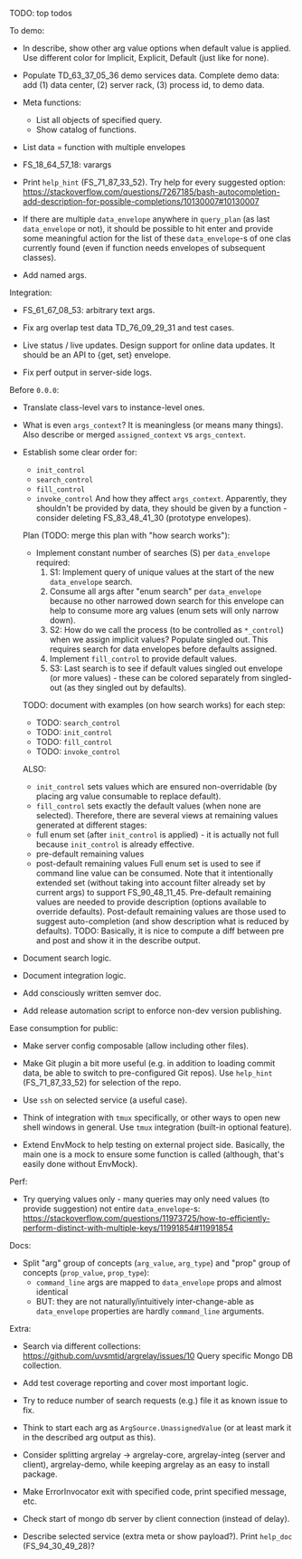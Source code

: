 
TODO: top todos


To demo:

*   In describe, show other arg value options when default value is applied. Use different color for Implicit, Explicit, Default (just like for none).

*   Populate TD_63_37_05_36 demo services data.
    Complete demo data: add (1) data center, (2) server rack, (3) process id, to demo data.

*   Meta functions:
    *   List all objects of specified query.
    *   Show catalog of functions.

*   List data = function with multiple envelopes
*   FS_18_64_57_18: varargs

*   Print `help_hint` (FS_71_87_33_52).
    Try help for every suggested option:
    https://stackoverflow.com/questions/7267185/bash-autocompletion-add-description-for-possible-completions/10130007#10130007

*   If there are multiple `data_envelope` anywhere in `query_plan` (as last `data_envelope` or not), it should be possible to hit enter and provide some meaningful action for the list of these `data_envelope`-s of one clas currently found (even if function needs envelopes of subsequent classes).

*   Add named args.

Integration:

*   FS_61_67_08_53: arbitrary text args.

*   Fix arg overlap test data TD_76_09_29_31 and test cases.

*   Live status / live updates.
    Design support for online data updates.
    It should be an API to {get, set} envelope.

*   Fix perf output in server-side logs.

Before `0.0.0`:

*   Translate class-level vars to instance-level ones.

*   What is even `args_context`? It is meaningless (or means many things).
    Also describe or merged `assigned_context` vs `args_context`.

*   Establish some clear order for:
    *   `init_control`
    *   `search_control`
    *   `fill_control`
    *   `invoke_control`
    And how they affect `args_context`.
    Apparently, they shouldn't be provided by data, they should be given by a function -
    consider deleting FS_83_48_41_30 (prototype envelopes).

    Plan (TODO: merge this plan with "how search works"):
    *   Implement constant number of searches (S) per `data_envelope` required:
        1. S1: Implement query of unique values at the start of the new `data_envelope` search.
        2. Consume all args after "enum search" per `data_envelope` because no other narrowed down search for this envelope can help to consume more arg values (enum sets will only narrow down).
        3. S2: How do we call the process (to be controlled as `*_control`) when we assign implicit values? Populate singled out. This requires search for data envelopes before defaults assigned.
        4. Implement `fill_control` to provide default values.
        5. S3: Last search is to see if default values singled out envelope (or more values) - these can be colored separately from singled-out (as they singled out by defaults).

    TODO: document with examples (on how search works) for each step:
    *   TODO: `search_control`
    *   TODO: `init_control`
    *   TODO: `fill_control`
    *   TODO: `invoke_control`

    ALSO:
    *   `init_control` sets values which are ensured non-overridable (by placing arg value consumable to replace default).
    *   `fill_control` sets exactly the default values (when none are selected).
    Therefore, there are several views at remaining values generated at different stages:
    *    full enum set (after `init_control` is applied) - it is actually not full because `init_control` is already effective.
    *    pre-default remaining values
    *    post-default remaining values
    Full enum set is used to see if command line value can be consumed. Note that it intentionally extended set (without taking into account filter already set by current args) to support FS_90_48_11_45.
    Pre-default remaining values are needed to provide description (options available to override defaults).
    Post-default remaining values are those used to suggest auto-completion (and show description what is reduced by defaults).
    TODO: Basically, it is nice to compute a diff between pre and post and show it in the describe output.

*   Document search logic.

*   Document integration logic.

*   Add consciously written semver doc.

*   Add release automation script to enforce non-dev version publishing.

Ease consumption for public:

*   Make server config composable (allow including other files).

*   Make Git plugin a bit more useful (e.g. in addition to loading commit data, be able to switch to pre-configured Git repos).
    Use `help_hint` (FS_71_87_33_52) for selection of the repo.

*   Use `ssh` on selected service (a useful case).

*   Think of integration with `tmux` specifically, or other ways to open new shell windows in general.
    Use `tmux` integration (built-in optional feature).

*   Extend EnvMock to help testing on external project side.
    Basically, the main one is a mock to ensure some function is called (although, that's easily done without EnvMock).

Perf:

*   Try querying values only - many queries may only need values (to provide suggestion) not entire `data_envelope`-s:
    https://stackoverflow.com/questions/11973725/how-to-efficiently-perform-distinct-with-multiple-keys/11991854#11991854

Docs:

*   Split "arg" group of concepts (`arg_value`, `arg_type`) and "prop" group of concepts (`prop_value`, `prop_type`):
    *   `command_line` args are mapped to `data_envelope` props and almost identical
    *   BUT: they are not naturally/intuitively inter-change-able as `data_envelope` properties are hardly `command_line` arguments.

Extra:

*   Search via different collections: https://github.com/uvsmtid/argrelay/issues/10
    Query specific Mongo DB collection.

*   Add test coverage reporting and cover most important logic.

*   Try to reduce number of search requests (e.g.) file it as known issue to fix.

*   Think to start each arg as `ArgSource.UnassignedValue` (or at least mark it in the described arg output as this).

*   Consider splitting argrelay -> argrelay-core, argrelay-integ (server and client), argrelay-demo, while keeping argrelay as an easy to install package.

*   Make ErrorInvocator exit with specified code, print specified message, etc.

*   Check start of mongo db server by client connection (instead of delay).

*   Describe selected service (extra meta or show payload?).
    Print `help_doc` (FS_94_30_49_28)?
